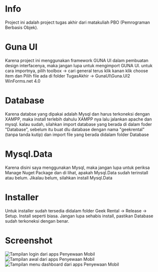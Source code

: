 # Info
Project ini adalah project tugas akhir dari matakuliah PBO (Pemrograman Berbasis Objek).

# Guna UI
Karena project ini menggunakan framework GUNA UI dalam pembuatan design interfacenya, maka jangan lupa untuk mengimport GUNA UI.
untuk cara importnya, pilih toolbox -> cari general terus klik kanan klik choose item dan Pilih file ada di folder TugasAkhir -> GunaUI\Guna.UI2 WinForms\.net 4.0

# Database
Karena databse yang dipakai adalah Mysql dan harus terkoneksi dengan XAMPP, maka install terlebih dahulu XAMPP nya lalu jalankan apache dan mysql.
kalau sudah, silahkan import database yang berada di dalam foder "Database", sebelum itu buat dlu database dengan nama "geekrental" (tanpa tanda kutip) dan import file yang berada didalam
folder Database

# Mysql.Data
Karena disini saya menggunakan Mysql, maka jangan lupa untuk periksa Manage Nuget Package dan di lihat, apakah Mysql.Data sudah terinstall atau belum.
Jikalau belum, silahkan install Mysql.Data

# Installer
Untuk installer sudah tersedia didalam folder Geek Rental -> Release -> Setup. Install seperti biasa.
Jangan lupa sehabis install, pastikan Database sudah terkoneksi dengan benar.

# Screenshot
<img src="https://i.imgur.com/HkHK5rf.png" alt="Tampilan login dari apps Penyewaan Mobil"/>
<br>
<img src="https://i.imgur.com/brm2rxs.png" alt="Tampilan awal dari apps Penyewaan Mobil"/>
<br>
<img src="https://i.imgur.com/r5dLHjg.png" alt="Tampilan menu dashboard dari apps Penyewaan Mobil"/>
<br>

